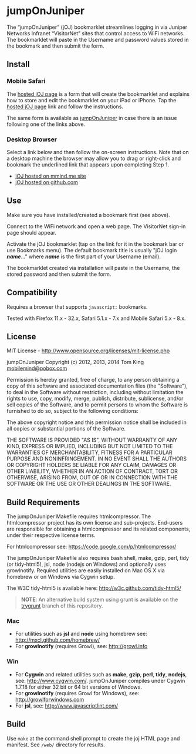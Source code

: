 # jumpOnJuniper

The “jumpOnJuniper” (jOJ) bookmarklet streamlines logging in via Juniper Networks Infranet
“VisitorNet” sites that control access to WiFi networks. The bookmarklet will paste in the
Username and password values stored in the bookmark and then submit the form.

## Install

### Mobile Safari
The [hosted jOJ page][mmjoj] is a form that will create the bookmarklet and
explains how to store and edit the bookmarklet on your iPad or iPhone. Tap the
[hosted jOJ page][mmjoj] link and follow the instructions.

The same form is available as [jumpOnJuniper][ghjoj] in case there is an issue following
one of the links above.

### Desktop Browser
Select a link below and then follow the on-screen instructions. Note that on a desktop
machine the browser may allow you to drag or right-click and bookmark the underlined
link that appears upon completing Step 1.

* [jOJ hosted on mmind.me site][mmjoj]
* [jOJ hosted on github.com][ghjoj]

[mmjoj]: http://mmind.me/joj  "jumpOnJuniper (mmind.me site)"
[ghjoj]: http://mobilemind.github.io/jumpOnJuniper/joj.html  "jumpOnJuniper (github site)"

## Use
Make sure you have installed/created a bookmark first (see above).

Connect to the WiFi network and open a web page. The VisitorNet sign-in page should appear.

Activate the jOJ bookmarklet (tap on the link for it in the bookmark bar or use Bookmarks
menu). The default bookmark title is usually "jOJ login ___name___&hellip;"
 where ___name___ is the first part of your Username (email).

The bookmarklet created via installation will paste in the Username, the stored password
and then submit the form.

## Compatibility

Requires a browser that supports `javascript:` bookmarks.

Tested with Firefox 11.x - 32.x, Safari 5.1.x - 7.x and Mobile Safari 5.x - 8.x.

## License

MIT License - <http://www.opensource.org/licenses/mit-license.php>

jumpOnJuniper
Copyright (c) 2012, 2013, 2014 Tom King <mobilemind@pobox.com>

Permission is hereby granted, free of charge, to any person obtaining
a copy of this software and associated documentation files (the
"Software"), to deal in the Software without restriction, including
without limitation the rights to use, copy, modify, merge, publish,
distribute, sublicense, and/or sell copies of the Software, and to
permit persons to whom the Software is furnished to do so, subject to
the following conditions:

The above copyright notice and this permission notice shall be
included in all copies or substantial portions of the Software.

THE SOFTWARE IS PROVIDED "AS IS", WITHOUT WARRANTY OF ANY KIND,
EXPRESS OR IMPLIED, INCLUDING BUT NOT LIMITED TO THE WARRANTIES OF
MERCHANTABILITY, FITNESS FOR A PARTICULAR PURPOSE AND
NONINFRINGEMENT. IN NO EVENT SHALL THE AUTHORS OR COPYRIGHT HOLDERS BE
LIABLE FOR ANY CLAIM, DAMAGES OR OTHER LIABILITY, WHETHER IN AN ACTION
OF CONTRACT, TORT OR OTHERWISE, ARISING FROM, OUT OF OR IN CONNECTION
WITH THE SOFTWARE OR THE USE OR OTHER DEALINGS IN THE SOFTWARE.

## Build Requirements
The jumpOnJuniper Makefile requires htmlcompressor. The htmlcompressor project has its own
license and sub-projects. End-users are responsible for obtaining a htmlcompressor and its
related components, under their respective license terms.

For htmlcompressor see: <https://code.google.com/p/htmlcompressor/>

The jumpOnJuniper Makefile also requires bash shell, make, gzip, perl, tidy (or tidy-html5),
jsl, node (nodejs on Windows) and optionally uses growlnotify. Required utilities are easily
installed on Mac OS X via homebrew or on Windows via Cygwin setup.

The W3C tidy-html5 is available here: <http://w3c.github.com/tidy-html5/>

> **NOTE**: An alternative build system using grunt is available on the
> [trygrunt](https://github.com/mobilemind/jumpOnJuniper/tree/trygrunt#) branch of this
> repository.

### Mac
* For utilities such as **jsl** and **node** using homebrew see: <http://mxcl.github.com/homebrew/>
* For **growlnotify** (requires Growl), see: <http://growl.info>

### Win
* For **Cygwin** and related utilities such as **make**, **gzip**, **perl**, **tidy**,
**nodejs**, see: <http://www.cygwin.com/>. jumpOnJuniper compiles under Cygwin 1.7.18 for
either 32 bit or 64 bit versions of Windows.
* For **growlnotify** (requires Growl for Windows), see: <http://growlforwindows.com>
* For **jsl**, see: <http://www.javascriptlint.com/>

## Build
Use `make` at the command shell prompt to create the joj HTML page and manifest.
See `/web/` directory for results.
